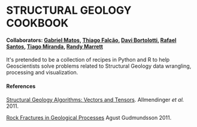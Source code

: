 # STRUCTURAL GEOLOGY COOKBOOK

#### Collaborators: [Gabriel Matos](https://github.com/gcmatos), [Thiago Falcão](https://github.com/thiago85falcao), [Davi Bortolotti](https://github.com/davibortolotti), [Rafael Santos](https://github.com/rafaelfvcs), [Tiago Miranda](https://github.com/tiagomgeo), [Randy Marrett](https://github.com/marrett)

It's pretended to be a collection of recipes in Python and R to help Geoscientists solve problems related to Structural Geology data wrangling, processing and visualization.

#### References
[Structural Geology Algorithms: Vectors and Tensors](http://www.geo.cornell.edu/geology/faculty/RWA/structural-geology-algorith/). Allmendinger *et al.* 2011.

[Rock Fractures in Geological Processes](https://www.aapg.org/publications/special-publications/books/details/articleid/16538/rock-fractures-in-geological-processes) Agust Gudmundsson 2011.
